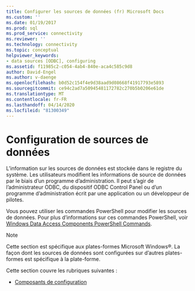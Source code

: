 ```yaml
---
title: Configurer les sources de données (fr) Microsoft Docs
ms.custom: ''
ms.date: 01/19/2017
ms.prod: sql
ms.prod_service: connectivity
ms.reviewer: ''
ms.technology: connectivity
ms.topic: conceptual
helpviewer_keywords:
- data sources [ODBC], configuring
ms.assetid: f11985c2-c054-4ab4-840e-aca4c585c9d8
author: David-Engel
ms.author: v-daenge
ms.openlocfilehash: b0d52c154f4e9d38aad9d08668f41917793e5893
ms.sourcegitcommit: ce94c2ad7a50945481172782c270b5b0206e61de
ms.translationtype: MT
ms.contentlocale: fr-FR
ms.lasthandoff: 04/14/2020
ms.locfileid: "81300349"
---
```

# <a name="configuring-data-sources"></a>Configuration de sources de données
L’information sur les sources de données est stockée dans le registre du système. Les utilisateurs modifient les informations de source de données par le biais d’un programme d’administration. Il peut s’agir de l’administrateur ODBC, du dispositif ODBC Control Panel ou d’un programme d’administration écrit par une application ou un développeur de pilotes.  
  
 Vous pouvez utiliser les commandes PowerShell pour modifier les sources de données. Pour plus d’informations sur ces commandes PowerShell, voir [Windows Data Access Components PowerShell Commands](https://msdn.microsoft.com/library/windows/desktop/jj134064.aspx).  
  
> [!NOTE]  
>  Cette section est spécifique aux plates-formes Microsoft Windows®. La façon dont les sources de données sont configurées sur d’autres plates-formes est spécifique à la plate-forme.  
  
 Cette section couvre les rubriques suivantes :  
  
-   [Composants de configuration](../../../odbc/reference/install/configuration-components.md)

